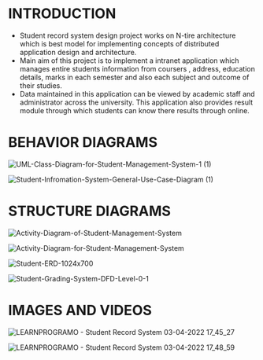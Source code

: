 # INTRODUCTION #
* Student record system design project works on N-tire architecture which is best model for implementing concepts of distributed application design and architecture. 
* Main aim of this project is to implement a intranet application which manages entire students information from coursers , address, education details, marks in each semester and also each subject and outcome of their studies.
* Data maintained in this application can be viewed by academic staff and administrator across the university.  This application also provides result module through which students can know there results through online.

# BEHAVIOR DIAGRAMS #
![UML-Class-Diagram-for-Student-Management-System-1 (1)](https://user-images.githubusercontent.com/101106142/161391953-b83677fe-518d-4ef1-8d4c-e28fd6ebb04e.jpg)

![Student-Infromation-System-General-Use-Case-Diagram (1)](https://user-images.githubusercontent.com/101106142/161392040-9c3edea6-2924-464e-ab33-26ecb35ee1e9.jpg)

# STRUCTURE DIAGRAMS #

![Activity-Diagram-of-Student-Management-System](https://user-images.githubusercontent.com/101106142/161392207-4c12f2e8-33db-45b4-abe1-04814d6fc535.jpg)

![Activity-Diagram-for-Student-Management-System](https://user-images.githubusercontent.com/101106142/161392228-8c327eb0-c05d-4ecf-809f-b533ee5eae7f.jpg)

![Student-ERD-1024x700](https://user-images.githubusercontent.com/101106142/161392240-08b2e295-9d50-4cde-be06-221f40515cfe.jpg)

![Student-Grading-System-DFD-Level-0-1](https://user-images.githubusercontent.com/101106142/161392247-4e926284-5ec9-43fd-925c-8217b219ff06.jpg)

# IMAGES AND VIDEOS #

![LEARNPROGRAMO - Student Record System 03-04-2022 17_45_27](https://user-images.githubusercontent.com/101106142/161427817-e2d20353-f401-4ce8-9922-fdc298502ae7.png)


![LEARNPROGRAMO - Student Record System 03-04-2022 17_48_59](https://user-images.githubusercontent.com/101106142/161427770-a3a17ea9-d6c3-4689-a663-04d6b7c69774.png)
